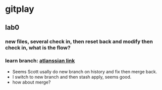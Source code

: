 # gitplay

## lab0
### new files, several check in, then reset back and modify then check in, what is the flow?

### learn branch: [atlanssian link](https://www.atlassian.com/git/tutorials/using-branches/git-branch)
* Seems Scott usally do new branch on history and fix then merge back.
* I switch to new branch and then stash apply, seems good.
* how about merge?
